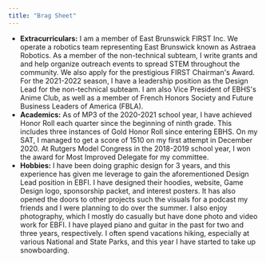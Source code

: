 ```yaml
---
title: "Brag Sheet"
---
```

* **Extracurriculars:** I am a member of East Brunswick FIRST Inc. We operate a robotics team representing East Brunswick known as Astraea Robotics. As a member of the non-technical subteam, I write grants and and help organize outreach events to spread STEM throughout the community. We also apply for the prestigious FIRST Chairman's Award. For the 2021-2022 season, I have a leadership position as the Design Lead for the non-technical subteam. I am also Vice President of EBHS's Anime Club, as well as a member of French Honors Society and Future Business Leaders of America (FBLA).
* **Academics:** As of MP3 of the 2020-2021 school year, I have achieved Honor Roll each quarter since the beginning of ninth grade. This includes three instances of Gold Honor Roll since entering EBHS. On my SAT, I managed to get a score of 1510 on my first attempt in December 2020. At Rutgers Model Congress in the 2018-2019 school year, I won the award for Most Improved Delegate for my committee.
* **Hobbies:** I have been doing graphic design for 3 years, and this experience has given me leverage to gain the aforementioned Design Lead position in EBFI. I have designed their hoodies, website, Game Design logo, sponsorship packet, and interest posters. It has also opened the doors to other projects such the visuals for a podcast my friends and I were planning to do over the summer. I also enjoy photography, which I mostly do casually but have done photo and video work for EBFI. I have played piano and guitar in the past for two and three years, respectively. I often spend vacations hiking, especially at various National and State Parks, and this year I have started to take up snowboarding.
